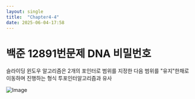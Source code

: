 ```yaml
---
layout: single
title:  "Chapter4-4"
date: 2025-06-04-17:58 
---
```


# 백준 12891번문제 DNA 비밀번호

슬라이딩 윈도우 알고리즘은 2개의 포인터로 범위를 지정한 다음 범위를 "유지"한채로 이동하며 진행하는 형식 투포인터알고리즘과 유사

![Image](https://github.com/user-attachments/assets/e0a81172-689e-4da3-9cf4-8411435a68da)

